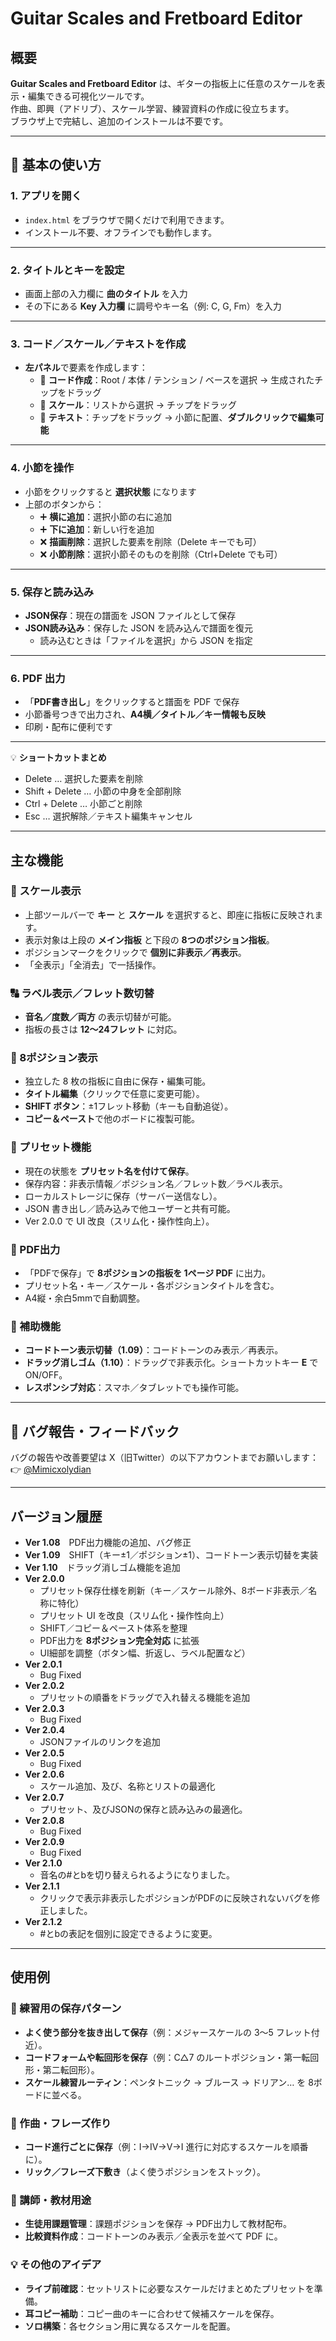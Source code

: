 # Guitar Scales and Fretboard Editor

## 概要
**Guitar Scales and Fretboard Editor** は、ギターの指板上に任意のスケールを表示・編集できる可視化ツールです。  
作曲、即興（アドリブ）、スケール学習、練習資料の作成に役立ちます。  
ブラウザ上で完結し、追加のインストールは不要です。  

---

## 🚀 **基本の使い方**

### 1. アプリを開く
- `index.html` をブラウザで開くだけで利用できます。  
- インストール不要、オフラインでも動作します。  

---

### 2. タイトルとキーを設定
- 画面上部の入力欄に **曲のタイトル** を入力  
- その下にある **Key 入力欄** に調号やキー名（例: C, G, Fm）を入力  

---

### 3. コード／スケール／テキストを作成
- **左パネル**で要素を作成します：  
  - 🎼 **コード作成**：Root / 本体 / テンション / ベースを選択 → 生成されたチップをドラッグ  
  - 🎹 **スケール**：リストから選択 → チップをドラッグ  
  - 📝 **テキスト**：チップをドラッグ → 小節に配置、**ダブルクリックで編集可能**  

---

### 4. 小節を操作
- 小節をクリックすると **選択状態** になります  
- 上部のボタンから：  
  - ➕ **横に追加**：選択小節の右に追加  
  - ➕ **下に追加**：新しい行を追加  
  - ❌ **描画削除**：選択した要素を削除（Delete キーでも可）  
  - ❌ **小節削除**：選択小節そのものを削除（Ctrl+Delete でも可）  

---

### 5. 保存と読み込み
- **JSON保存**：現在の譜面を JSON ファイルとして保存  
- **JSON読み込み**：保存した JSON を読み込んで譜面を復元  
  - 読み込むときは「ファイルを選択」から JSON を指定  

---

### 6. PDF 出力
- 「**PDF書き出し**」をクリックすると譜面を PDF で保存  
- 小節番号つきで出力され、**A4横／タイトル／キー情報も反映**  
- 印刷・配布に便利です  

---

💡 **ショートカットまとめ**
- Delete … 選択した要素を削除  
- Shift + Delete … 小節の中身を全部削除  
- Ctrl + Delete … 小節ごと削除  
- Esc … 選択解除／テキスト編集キャンセル  

---

## 主な機能

### 🎼 スケール表示
- 上部ツールバーで **キー** と **スケール** を選択すると、即座に指板に反映されます。  
- 表示対象は上段の **メイン指板** と下段の **8つのポジション指板**。  
- ポジションマークをクリックで **個別に非表示／再表示**。  
- 「全表示」「全消去」で一括操作。  

### 🔠 ラベル表示／フレット数切替
- **音名／度数／両方** の表示切替が可能。  
- 指板の長さは **12〜24フレット** に対応。  

### 🎸 8ポジション表示
- 独立した 8 枚の指板に自由に保存・編集可能。  
- **タイトル編集**（クリックで任意に変更可能）。  
- **SHIFT ボタン**：±1フレット移動（キーも自動追従）。  
- **コピー＆ペースト**で他のボードに複製可能。  

### 💾 プリセット機能
- 現在の状態を **プリセット名を付けて保存**。  
- 保存内容：非表示情報／ポジション名／フレット数／ラベル表示。  
- ローカルストレージに保存（サーバー送信なし）。  
- JSON 書き出し／読み込みで他ユーザーと共有可能。  
- Ver 2.0.0 で UI 改良（スリム化・操作性向上）。  

### 📄 PDF出力
- 「PDFで保存」で **8ポジションの指板を 1ページ PDF** に出力。  
- プリセット名・キー／スケール・各ポジションタイトルを含む。  
- A4縦・余白5mmで自動調整。  

### 🎹 補助機能
- **コードトーン表示切替（1.09）**：コードトーンのみ表示／再表示。  
- **ドラッグ消しゴム（1.10）**：ドラッグで非表示化。ショートカットキー **E** で ON/OFF。  
- **レスポンシブ対応**：スマホ／タブレットでも操作可能。  

---

## 🐞 **バグ報告・フィードバック**
バグの報告や改善要望は X（旧Twitter）の以下アカウントまでお願いします：  
👉 [@Mimicxolydian](https://x.com/Mimicxolydian)  

---

## バージョン履歴
- **Ver 1.08**　PDF出力機能の追加、バグ修正  
- **Ver 1.09**　SHIFT（キー±1／ポジション±1）、コードトーン表示切替を実装  
- **Ver 1.10**　ドラッグ消しゴム機能を追加  
- **Ver 2.0.0**  
  - プリセット保存仕様を刷新（キー／スケール除外、8ボード非表示／名称に特化）  
  - プリセット UI を改良（スリム化・操作性向上）  
  - SHIFT／コピー＆ペースト体系を整理  
  - PDF出力を **8ポジション完全対応** に拡張  
  - UI細部を調整（ボタン幅、折返し、ラベル配置など）
- **Ver 2.0.1**  
  - Bug Fixed
- **Ver 2.0.2**  
  - プリセットの順番をドラッグで入れ替える機能を追加  
- **Ver 2.0.3**  
  - Bug Fixed
- **Ver 2.0.4**  
  - JSONファイルのリンクを追加
- **Ver 2.0.5**  
  - Bug Fixed
- **Ver 2.0.6**  
  - スケール追加、及び、名称とリストの最適化
- **Ver 2.0.7**
  - プリセット、及びJSONの保存と読み込みの最適化。
- **Ver 2.0.8**
  - Bug Fixed
- **Ver 2.0.9**
  - Bug Fixed
- **Ver 2.1.0**
  - 音名の#とbを切り替えられるようになりました。
- **Ver 2.1.1**
  - クリックで表示非表示したポジションがPDFのに反映されないバグを修正しました。
- **Ver 2.1.2**
  - #とbの表記を個別に設定できるように変更。

---

## 使用例

### 🎵 練習用の保存パターン
- **よく使う部分を抜き出して保存**（例：メジャースケールの 3〜5 フレット付近）。  
- **コードフォームや転回形を保存**（例：C△7 のルートポジション・第一転回形・第二転回形）。  
- **スケール練習ルーティン**：ペンタトニック → ブルース → ドリアン… を 8ボードに並べる。  

### 🎹 作曲・フレーズ作り
- **コード進行ごとに保存**（例：I→IV→V→I 進行に対応するスケールを順番に）。  
- **リック／フレーズ下敷き**（よく使うポジションをストック）。  

### 📝 講師・教材用途
- **生徒用課題管理**：課題ポジションを保存 → PDF出力して教材配布。  
- **比較資料作成**：コードトーンのみ表示／全表示を並べて PDF に。  

### 💡 その他のアイデア
- **ライブ前確認**：セットリストに必要なスケールだけまとめたプリセットを準備。  
- **耳コピー補助**：コピー曲のキーに合わせて候補スケールを保存。  
- **ソロ構築**：各セクション用に異なるスケールを配置。  
